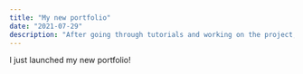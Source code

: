 ```yaml
---
title: "My new portfolio"
date: "2021-07-29"
description: "After going through tutorials and working on the project, I decided to launch my portfolio online with the help of aws.amplify."
---
```


I just launched my new portfolio!

